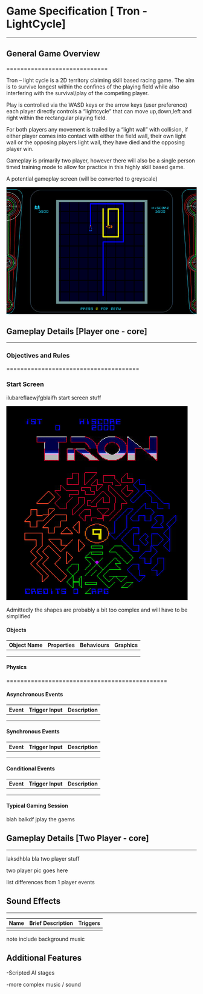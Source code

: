 # Game Specification [ __Tron - LightCycle__]
-----------------------------

## General Game Overview
=============================

Tron – light cycle is a 2D territory claiming skill based racing game. 
The aim is to survive longest within the confines of the playing field 
while also interfering with the survival/play of the competing player.
 
Play is controlled via the WASD keys or the arrow keys (user preference) 
each player directly controls a “lightcycle” that can move up,down,left and right
 within the rectangular playing field. 

For both players any movement 
is trailed by a “light wall” with collision, if either player comes into 
contact with either the field wall, their own light wall or the opposing
 players light wall, they have died and the opposing player win.

Gameplay is primarily two player, however there will also be a single person 
timed training mode to allow for practice in this highly skill based game.


A potential gameplay screen (will be converted to greyscale)

![Gameplay Screen](https://github.com/Athandreyal/CS_Game_ASG/blob/master/art/gameplay.png)



## Gameplay Details [Player one - core]
--------------------------------------

### Objectives and Rules
======================================

### Start Screen

ilubareflaewjfgblaifh start screen stuff

![Start Screen](https://github.com/Athandreyal/CS_Game_ASG/blob/master/art/splash.jpg)

Admittedly the shapes are probably a bit too complex and will have to be simplified


#### Objects

|Object Name	|Properties|Behaviours|Graphics|
|---	        |---	      |---	      |---	    |
|   	        |   	      |   	      |   	    |
|           	|         	|         	|       	|
|   	        |         	|         	|       	| 

#### Physics
==============================================

#### Asynchronous Events

|Event|Trigger Input|Description|
|---	|---	|---	|
|   	|   	|   	|
|   	|   	|   	|
|   	|   	|   	|

#### Synchronous Events

|Event|Trigger Input|Description|
|---	|---	|---	|
|   	|   	|   	|
|   	|   	|   	|
|   	|   	|   	|

#### Conditional Events

|Event|Trigger Input|Description|
|---	|---	|---	|
|   	|   	|   	|
|   	|   	|   	|
|   	|   	|   	|

#### Typical Gaming Session

blah balkdf jplay the gaems

## Gameplay Details [Two Player - core]
--------------------------------------

laksdhbla bla two player stuff

two player pic goes here

list differences from 1 player events

## Sound Effects 
--------------------------------------

|Name|Brief Description|Triggers|
|---	|---	|---	|
| | | |

note include background music

## Additional Features

-Scripted AI stages 

-more complex music / sound

